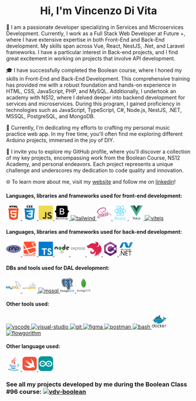 <h1 align="center">Hi, I'm Vincenzo Di Vita</h1>
<p>👋 I am a passionate developer specializing in Services and Microservices Development. Currently, I work as a Full Stack Web Developer at Future +, where I have extensive expertise in both Front-End and Back-End development. My skills span across Vue, React, NestJS, .Net, and Laravel frameworks. I have a particular interest in Back-end projects, and I find great excitement in working on projects that involve API development.</p>

<p>🎓 I have successfully completed the Boolean course, where I honed my skills in Front-End and Back-End Development. This comprehensive training has provided me with a robust foundation and hands-on experience in HTML, CSS, JavaScript, PHP, and MySQL. Additionally, I undertook an academy with NS12, where I delved deeper into backend development for services and microservices. During this program, I gained proficiency in technologies such as JavaScript, TypeScript, C#, Node.js, NestJS, .NET, MSSQL, PostgreSQL, and MongoDB.</p>

<p>🚀 Currently, I'm dedicating my efforts to crafting my personal music practice web app. In my free time, you'll often find me exploring different Arduino projects, immersed in the joy of DIY.</p>

<p>💼 I invite you to explore my GitHub profile, where you'll discover a collection of my key projects, encompassing work from the Boolean Course, NS12 Academy, and personal endeavors. Each project represents a unique challenge and underscores my dedication to code quality and innovation.</p>

🌐 To learn more about me, visit my <a href="https://divitavincenzo.com">website</a>  and follow me on <a href="https://www.linkedin.com/in/vincenzodivita/">linkedin</a>!

<h4 align="left">Languages, libraries and frameworks used for front-end development:</h4>
<p align="left"> 
    <a 
        href="https://www.w3.org/html/" 
        target="_blank" rel="noreferrer">
        <img 
            src="https://raw.githubusercontent.com/devicons/devicon/master/icons/html5/html5-original-wordmark.svg"
            alt="html5" width="40" height="40"
        /> 
    </a> 
    <a 
        href="https://www.w3schools.com/css/" 
        target="_blank" rel="noreferrer"> 
        <img 
            src="https://raw.githubusercontent.com/devicons/devicon/master/icons/css3/css3-original-wordmark.svg" 
            alt="css3" width="40" height="40"
        /> 
    </a> 
    <a 
        href="https://developer.mozilla.org/en-US/docs/Web/JavaScript" 
        target="_blank" rel="noreferrer"> 
        <img 
            src="https://raw.githubusercontent.com/devicons/devicon/master/icons/javascript/javascript-original.svg" 
            alt="javascript" width="40" height="40"
        /> 
    </a> 
    <a
        href="https://getbootstrap.com" 
        target="_blank" 
        rel="noreferrer"> 
        <img 
            src="https://raw.githubusercontent.com/devicons/devicon/master/icons/bootstrap/bootstrap-plain-wordmark.svg" 
            alt="bootstrap" width="40" height="40"
        /> 
    </a> 
    <a 
        href="https://tailwindcss.com/" 
        target="_blank" rel="noreferrer"> 
        <img 
            src="https://www.vectorlogo.zone/logos/tailwindcss/tailwindcss-icon.svg" 
            alt="tailwind" width="40" height="40"
        /> 
    </a>
    <a 
        href="https://sass-lang.com" 
        target="_blank" rel="noreferrer"> 
        <img 
            src="https://raw.githubusercontent.com/devicons/devicon/master/icons/sass/sass-original.svg" 
            alt="sass" width="40" height="40"
        /> 
    </a> 
    <a 
        href="https://reactjs.org/" 
        target="_blank" 
        rel="noreferrer"> 
        <img 
            src="https://raw.githubusercontent.com/devicons/devicon/master/icons/react/react-original-wordmark.svg" 
            alt="react" width="40" height="40"
        /> 
    </a>
    <a 
        href="https://vuejs.org/" 
        target="_blank" 
        rel="noreferrer"> 
        <img 
            src="https://raw.githubusercontent.com/devicons/devicon/master/icons/vuejs/vuejs-original-wordmark.svg" 
            alt="vuejs" width="40" height="40"
        /> 
    </a> 
    <a 
    href="https://vitejs.dev/" 
    target="_blank" rel="noreferrer"> 
    <img 
        src="https://vitejs.dev/logo.svg" 
        alt="vitejs" width="40" height="40"
    /> 
    </a> 
</p>
<h4 align="left">Languages, libraries and frameworks used for back-end development:</h4>
<p align="left">
    <a 
        href="https://www.php.net" 
        target="_blank" rel="noreferrer"> 
        <img 
            src="https://raw.githubusercontent.com/devicons/devicon/master/icons/php/php-original.svg" 
            alt="php" width="40" height="40"
        /> 
    </a>
    <a 
        href="https://laravel.com/" 
        target="_blank" rel="noreferrer"> 
        <img 
            src="https://raw.githubusercontent.com/devicons/devicon/master/icons/laravel/laravel-plain-wordmark.svg" 
            alt="laravel" width="40" height="40"
        /> 
    </a> 
    <a 
        href="https://www.typescriptlang.org/" 
        target="_blank" rel="noreferrer"> 
        <img 
            src="https://raw.githubusercontent.com/devicons/devicon/master/icons/typescript/typescript-original.svg" 
            alt="typescript" width="40" height="40"
        /> 
    </a>
    <a 
        href="https://nodejs.org" 
        target="_blank" rel="noreferrer"> 
        <img 
            src="https://raw.githubusercontent.com/devicons/devicon/master/icons/nodejs/nodejs-original-wordmark.svg" 
            alt="nodejs" width="40" height="40"
        />
    </a>
    <a 
        href="https://expressjs.com" 
        target="_blank" rel="noreferrer"> 
        <img 
            src="https://raw.githubusercontent.com/devicons/devicon/master/icons/express/express-original-wordmark.svg" 
            alt="express" width="40" height="40"
        /> 
    </a>
    <a 
        href="https://nestjs.com/" 
        target="_blank" rel="noreferrer"> 
        <img 
            src="https://raw.githubusercontent.com/devicons/devicon/master/icons/nestjs/nestjs-plain.svg" 
            alt="nestjs" width="40" height="40"
        /> 
    </a>
    <a 
        href="https://www.w3schools.com/cs/" 
        target="_blank" rel="noreferrer"> 
        <img 
            src="https://raw.githubusercontent.com/devicons/devicon/master/icons/csharp/csharp-original.svg" 
            alt="csharp" width="40" height="40"
            /> 
    </a>
    <a 
        href="https://dotnet.microsoft.com/" 
        target="_blank" rel="noreferrer"> 
        <img 
            src="https://raw.githubusercontent.com/devicons/devicon/master/icons/dot-net/dot-net-original-wordmark.svg" 
            alt="dotnet" width="40" height="40"
        /> 
    </a>
</p>
<h4 align="left">DBs and tools used for DAL development:</h4>
<p align="left"> 
    <a 
        href="https://www.mysql.com/" 
        target="_blank" rel="noreferrer"> 
        <img 
            src="https://raw.githubusercontent.com/devicons/devicon/master/icons/mysql/mysql-original-wordmark.svg" 
            alt="mysql" width="40" height="40"
        /> 
    </a>
        <a 
        href="https://www.phpmyadmin.net/" 
        target="_blank" rel="noreferrer"> 
        <img 
            src="https://github.com/vdv-boolean/.github/blob/main/img/phpmyadmin.png" 
            alt="phpmyadmin" width="40" height="40"
        /> 
    </a> 
    <a 
        href="https://www.microsoft.com/en-us/sql-server" 
        target="_blank" rel="noreferrer"> 
        <img 
            src="https://www.svgrepo.com/show/303229/microsoft-sql-server-logo.svg" 
            alt="mssql" width="40" height="40"
        /> 
    </a>
    <a 
        href="https://www.postgresql.org" 
        target="_blank" rel="noreferrer"> 
        <img 
            src="https://raw.githubusercontent.com/devicons/devicon/master/icons/postgresql/postgresql-original-wordmark.svg" 
            alt="postgresql" width="40" height="40"
        /> 
    </a>
    <a 
        href="https://www.mongodb.com/" 
        target="_blank" rel="noreferrer"> 
        <img 
            src="https://raw.githubusercontent.com/devicons/devicon/master/icons/mongodb/mongodb-original-wordmark.svg" 
            alt="mongodb" width="40" height="40"
        /> 
    </a>
</p>
<h4 align="left">Other tools used:</h4>
<p align="left"> 
    <a 
        href="https://code.visualstudio.com/" 
        target="_blank" 
        rel="noreferrer"> 
        <img 
            src="https://upload.wikimedia.org/wikipedia/commons/thumb/9/9a/Visual_Studio_Code_1.35_icon.svg/200px-Visual_Studio_Code_1.35_icon.svg.png" 
            alt="vscode" width="40" height="40"
        /> 
    </a>
    <a 
        href="https://code.visualstudio.com/" 
        target="_blank" 
        rel="noreferrer"> 
        <img 
            src="https://upload.wikimedia.org/wikipedia/commons/thumb/5/59/Visual_Studio_Icon_2019.svg/100px-Visual_Studio_Icon_2019.svg.png" 
            alt="visual-studio" width="40" height="40"
        /> 
    </a>
    <a 
        href="https://git-scm.com/" 
        target="_blank" 
        rel="noreferrer"> 
        <img 
            src="https://www.vectorlogo.zone/logos/git-scm/git-scm-icon.svg" 
            alt="git" width="40" height="40"
        /> 
    </a>
    <a 
        href="https://www.figma.com/" 
        target="_blank" 
        rel="noreferrer"> 
        <img 
            src="https://www.vectorlogo.zone/logos/figma/figma-icon.svg" 
            alt="figma" width="40" height="40"
        /> 
    </a>
    <a 
        href="https://postman.com" 
        target="_blank" 
        rel="noreferrer"> 
        <img 
            src="https://www.vectorlogo.zone/logos/getpostman/getpostman-icon.svg" 
            alt="postman" width="40" height="40"
        /> 
    </a> 
    <a 
        href="https://www.gnu.org/software/bash/" 
        target="_blank" rel="noreferrer"> 
        <img 
            src="https://www.vectorlogo.zone/logos/gnu_bash/gnu_bash-icon.svg" 
            alt="bash" width="40" height="40"
        /> 
    </a>
    <a 
        href="https://www.docker.com/" 
        target="_blank" rel="noreferrer"> 
        <img 
            src="https://raw.githubusercontent.com/devicons/devicon/master/icons/docker/docker-original-wordmark.svg" 
            alt="docker" width="40" height="40"
        /> 
    </a>
    <a 
        href="http://www.flowgorithm.org/index.html" 
        target="_blank" rel="noreferrer"> 
        <img 
            src="http://flowgorithm.altervista.org/HTML%20ITA/logo_flowgorithm.png" 
            alt="flowgorithm" width="40" height="40"
        /> 
    </a>
</p>
<h4 align="left">Other language used:</h4>
<p align="left"> 
    <a 
        href="https://www.java.com" 
        target="_blank" rel="noreferrer"> 
        <img 
            src="https://raw.githubusercontent.com/devicons/devicon/master/icons/java/java-original.svg" 
            alt="java" width="40" height="40"
        /> 
    </a>
    <a 
        href="https://developer.apple.com/swift/" 
        target="_blank" rel="noreferrer"> 
        <img 
            src="https://raw.githubusercontent.com/devicons/devicon/master/icons/swift/swift-original.svg" 
            alt="swift" width="40" height="40"
        /> 
    </a>
    <a 
        href="https://www.arduino.cc/" 
        target="_blank" rel="noreferrer"> 
        <img 
            src="https://github.com/tandpfun/skill-icons/raw/main/icons/Arduino.svg" 
            alt="arduino" width="40" height="40"
        /> 
    </a>
</p>

<h3>
    See all my projects developed by me during the Boolean Class #96 course:
    <a 
        href="https://github.com/vdv-boolean" 
        target="_blank" rel="noreferrer"> 
        <img 
            src="https://yt3.googleusercontent.com/UXFC9eFKxjbOcUeEiIFqpywdInXJijIrh5bkfUMPlKhCLKaO6rrTfh5O5IzNTS_2Wap2yBk1J44=s176-c-k-c0x00ffffff-no-rj" 
            alt="vdv-boolean" width="40" height="40"
        /> 
    </a>
</h3>

